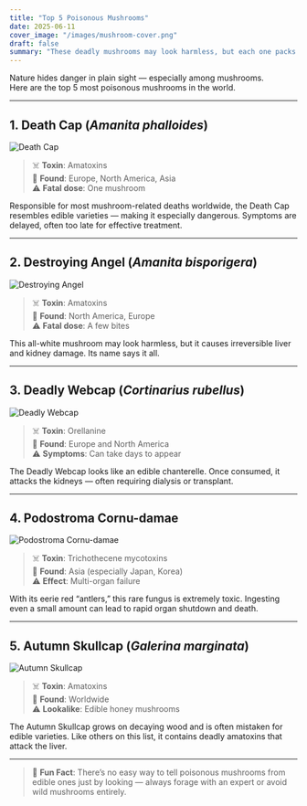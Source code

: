 ```yaml
---
title: "Top 5 Poisonous Mushrooms"
date: 2025-06-11
cover_image: "/images/mushroom-cover.png"
draft: false
summary: "These deadly mushrooms may look harmless, but each one packs a toxic punch you won’t forget."
---
```


Nature hides danger in plain sight — especially among mushrooms.  
Here are the top 5 most poisonous mushrooms in the world.

---

## 1. Death Cap (_Amanita phalloides_)

![Death Cap](/images/mushroom01.jpg)

> ☠️ **Toxin**: Amatoxins  
> 📍 **Found**: Europe, North America, Asia  
> ⚠️ **Fatal dose**: One mushroom

Responsible for most mushroom-related deaths worldwide, the Death Cap resembles edible varieties — making it especially dangerous. Symptoms are delayed, often too late for effective treatment.

---

## 2. Destroying Angel (_Amanita bisporigera_)

![Destroying Angel](/images/mushroom02.jpg)

> ☠️ **Toxin**: Amatoxins  
> 📍 **Found**: North America, Europe  
> ⚠️ **Fatal dose**: A few bites

This all-white mushroom may look harmless, but it causes irreversible liver and kidney damage. Its name says it all.

---

## 3. Deadly Webcap (_Cortinarius rubellus_)

![Deadly Webcap](/images/mushroom03.jpg)

> ☠️ **Toxin**: Orellanine  
> 📍 **Found**: Europe and North America  
> ⚠️ **Symptoms**: Can take days to appear

The Deadly Webcap looks like an edible chanterelle. Once consumed, it attacks the kidneys — often requiring dialysis or transplant.

---

## 4. Podostroma Cornu-damae

![Podostroma Cornu-damae](/images/mushroom04.jpg)

> ☠️ **Toxin**: Trichothecene mycotoxins  
> 📍 **Found**: Asia (especially Japan, Korea)  
> ⚠️ **Effect**: Multi-organ failure

With its eerie red “antlers,” this rare fungus is extremely toxic. Ingesting even a small amount can lead to rapid organ shutdown and death.

---

## 5. Autumn Skullcap (_Galerina marginata_)

![Autumn Skullcap](/images/mushroom05.jpg)

> ☠️ **Toxin**: Amatoxins  
> 📍 **Found**: Worldwide  
> ⚠️ **Lookalike**: Edible honey mushrooms

The Autumn Skullcap grows on decaying wood and is often mistaken for edible varieties. Like others on this list, it contains deadly amatoxins that attack the liver.

---

> 🍄 **Fun Fact**: There’s no easy way to tell poisonous mushrooms from edible ones just by looking — always forage with an expert or avoid wild mushrooms entirely.
